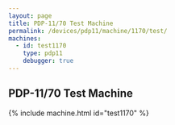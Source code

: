 ```yaml
---
layout: page
title: PDP-11/70 Test Machine
permalink: /devices/pdp11/machine/1170/test/
machines:
  - id: test1170
    type: pdp11
    debugger: true
---
```


PDP-11/70 Test Machine
----------------------

{% include machine.html id="test1170" %}
